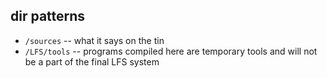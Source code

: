 


dir patterns
------------

- `/sources`   -- what it says on the tin
- `/LFS/tools` -- programs compiled here are temporary tools and will not be a part of the final LFS system
